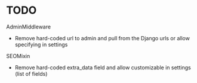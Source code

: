 # TODO

AdminMiddleware
- Remove hard-coded url to admin and pull from the Django urls or allow specifying in settings

SEOMixin
-  Remove hard-coded extra_data field and allow customizable in settings (list of fields)